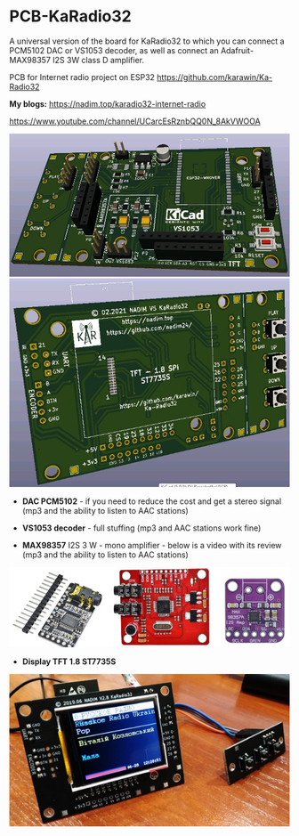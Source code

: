# PCB-KaRadio32
A universal version of the board for KaRadio32 to which you can connect a PCM5102 DAC or VS1053 decoder, as well as connect an Adafruit-MAX98357 I2S 3W class D amplifier.

PCB for Internet radio project on ESP32
https://github.com/karawin/Ka-Radio32

**My blogs:**
https://nadim.top/karadio32-internet-radio

https://www.youtube.com/channel/UCarcEsRznbQQ0N_8AkVWOOA

![alt text](images/pcb_kr_v5_02.jpg "PCB-KaRadio32")
![alt text](images/pcb_kr_v5_03.jpg "PCB-KaRadio32")

* **DAC PCM5102** - if you need to reduce the cost and get a stereo signal (mp3 and the ability to listen to AAC stations)

* **VS1053 decoder** - full stuffing (mp3 and AAC stations work fine)

* **MAX98357** I2S 3 W - mono amplifier - below is a video with its review (mp3 and the ability to listen to AAC stations)

![alt text](images/vs1053.jpg "PCB-KaRadio32")

* **Display TFT 1.8 ST7735S**

![alt text](images/krv2v9.jpg "PCB-KaRadio32")
